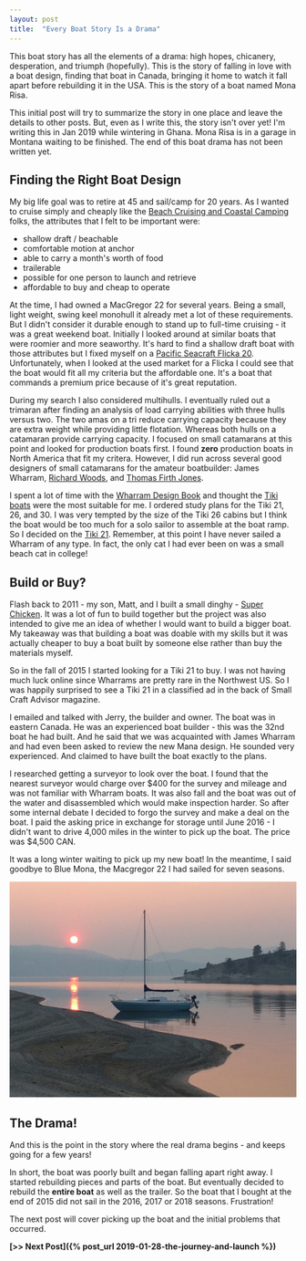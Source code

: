 ```yaml
---
layout: post
title:  "Every Boat Story Is a Drama"
---
```


This boat story has all the elements of a drama: high hopes, chicanery, desperation, and triumph (hopefully). This is the story of falling in love with a boat design, finding that boat in Canada, bringing it home to watch it fall apart before rebuilding it in the USA. This is the story of a boat named Mona Risa.

This initial post will try to summarize the story in one place and leave the details to other posts. But, even as I write this, the story isn't over yet! I'm writing this in Jan 2019 while wintering in Ghana. Mona Risa is in a garage in Montana waiting to be finished. The end of this boat drama has not been written yet.

## Finding the Right Boat Design

My big life goal was to retire at 45 and sail/camp for 20 years. As I wanted to cruise simply and cheaply like the [Beach Cruising and Coastal Camping](https://beachcruisingandcoastalcamping.com) folks, the attributes that I felt to be important were:

* shallow draft / beachable
* comfortable motion at anchor
* able to carry a month's worth of food
* trailerable
* possible for one person to launch and retrieve
* affordable to buy and cheap to operate

At the time, I had owned a MacGregor 22 for several years. Being a small, light weight, swing keel monohull it already met a lot of these requirements. But I didn't consider it durable enough to stand up to full-time cruising - it was a great weekend boat. Initially I looked around at similar boats that were roomier and more seaworthy. It's hard to find a shallow draft boat with those attributes but I fixed myself on a [Pacific Seacraft Flicka 20](http://bluewaterboats.org/flicka-20/). Unfortunately, when I looked at the used market for a Flicka I could see that the boat would fit all my criteria but the affordable one. It's a boat that commands a premium price because of it's great reputation.

During my search I also considered multihulls. I eventually ruled out a trimaran after finding an analysis of load carrying abilities with three hulls versus two. The two amas on a tri reduce carrying capacity because they are extra weight while providing little flotation. Whereas both hulls on a catamaran provide carrying capacity. I focused on small catamarans at this point and looked for production boats first. I found **zero** production boats in North America that fit my critera. However, I did run across several good designers of small catamarans for the amateur boatbuilder: James Wharram, [Richard Woods](http://sailingcatamarans.com), and [Thomas Firth Jones](https://web.archive.org/web/20110630094848/http://www.jonesboats.com/catamarans.html).

I spent a lot of time with the [Wharram Design Book](https://www.wharram.com/site/shop/books/wharram-design-book) and thought the [Tiki boats](https://www.wharram.com/site/shop/building-plans/tiki-designs) were the most suitable for me. I ordered study plans for the Tiki 21, 26, and 30. I was very tempted by the size of the Tiki 26 cabins but I think the boat would be too much for a solo sailor to assemble at the boat ramp. So I decided on the [Tiki 21](https://www.wharram.com/site/shop/building-plans/tiki-designs/tiki21). Remember, at this point I have never sailed a Wharram of any type. In fact, the only cat I had ever been on was a small beach cat in college!

## Build or Buy?

Flash back to 2011 - my son, Matt, and I built a small dinghy - [Super Chicken](http://superchicken.turnbows.org). It was a lot of fun to build together but the project was also intended to give me an idea of whether I would want to build a bigger boat. My takeaway was that building a boat was doable with my skills but it was actually cheaper to buy a boat built by someone else rather than buy the materials myself.

So in the fall of 2015 I started looking for a Tiki 21 to buy. I was not having much luck online since Wharrams are pretty rare in the Northwest US. So I was happily surprised to see a Tiki 21 in a classified ad in the back of Small Craft Advisor magazine.

I emailed and talked with Jerry, the builder and owner. The boat was in eastern Canada. He was an experienced boat builder - this was the 32nd boat he had built. And he said that we was acquainted with James Wharram and had even been asked to review the new Mana design. He sounded very experienced. And claimed to have built the boat exactly to the plans.

I researched getting a surveyor to look over the boat. I found that the nearest surveyor would charge over $400 for the survey and mileage and was not familiar with Wharram boats. It was also fall and the boat was out of the water and disassembled which would make inspection harder. So after some internal debate I decided to forgo the survey and make a deal on the boat. I paid the asking price in exchange for storage until June 2016 - I didn't want to drive 4,000 miles in the winter to pick up the boat. The price was $4,500 CAN.

It was a long winter waiting to pick up my new boat! In the meantime, I said goodbye to Blue Mona, the Macgregor 22 I had sailed for seven seasons.

![Blue Mona](/assets/images/blue_mona.jpg)

## The Drama!

And this is the point in the story where the real drama begins - and keeps going for a few years!

In short, the boat was poorly built and began falling apart right away. I started rebuilding pieces and parts of the boat. But eventually decided to rebuild the **entire boat** as well as the trailer. So the boat that I bought at the end of 2015 did not sail in the 2016, 2017 or 2018 seasons. Frustration!

The next post will cover picking up the boat and the initial problems that occurred.

**[>> Next Post]({% post_url 2019-01-28-the-journey-and-launch %})**
